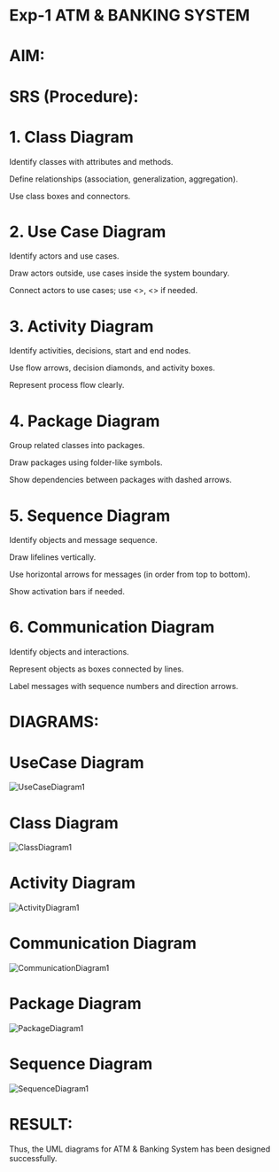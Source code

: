 # Exp-1 ATM & BANKING SYSTEM


# AIM:

# SRS (Procedure):
# 1. Class Diagram
Identify classes with attributes and methods.

Define relationships (association, generalization, aggregation).

Use class boxes and connectors.

# 2. Use Case Diagram
Identify actors and use cases.

Draw actors outside, use cases inside the system boundary.

Connect actors to use cases; use <<include>>, <<extend>> if needed.

# 3. Activity Diagram
Identify activities, decisions, start and end nodes.

Use flow arrows, decision diamonds, and activity boxes.

Represent process flow clearly.

# 4. Package Diagram
Group related classes into packages.

Draw packages using folder-like symbols.

Show dependencies between packages with dashed arrows.

# 5. Sequence Diagram
Identify objects and message sequence.

Draw lifelines vertically.

Use horizontal arrows for messages (in order from top to bottom).

Show activation bars if needed.

# 6. Communication Diagram
Identify objects and interactions.

Represent objects as boxes connected by lines.

Label messages with sequence numbers and direction arrows.



# DIAGRAMS:
# UseCase Diagram
![UseCaseDiagram1](https://github.com/user-attachments/assets/508311b5-bd0e-4a8d-86e0-73932ed8d5ef)

# Class Diagram
![ClassDiagram1](https://github.com/user-attachments/assets/957ef7db-ae0f-4b01-b8ac-52ca06b852eb)

# Activity Diagram
![ActivityDiagram1](https://github.com/user-attachments/assets/be7a4f3a-c12e-4249-930b-3797971a75cf)

# Communication Diagram
![CommunicationDiagram1](https://github.com/user-attachments/assets/916fb461-219e-4ca0-84ba-7864f22a984d)

# Package Diagram
![PackageDiagram1](https://github.com/user-attachments/assets/18180400-3eca-493f-89a3-4ef6de0c8fd3)

# Sequence Diagram
![SequenceDiagram1](https://github.com/user-attachments/assets/8b06a03c-75bf-4763-bbad-d90fedc9f8bd)

# RESULT:
Thus, the UML diagrams for ATM & Banking System has been designed successfully.

